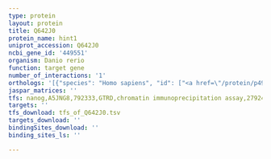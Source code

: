 ```yaml
---
type: protein
layout: protein
title: Q642J0
protein_name: hint1
uniprot_accession: Q642J0
ncbi_gene_id: '449551'
organism: Danio rerio
function: target gene
number_of_interactions: '1'
orthologs: '[{"species": "Homo sapiens", "id": ["<a href=\"/protein/p49773\">P49773</a>"]}, {"species": "Mus musculus", "id": ["<a href=\"/protein/p70349\">P70349</a>"]}, {"species": "Rattus norvegicus", "id": ["<a href=\"/protein/p62959\">P62959</a>", "D4A269"]}, {"species": "Caenorhabditis elegans", "id": ["P53795"]}]'
jaspar_matrices: ''
tfs: nanog,A5JNG8,792333,GTRD,chromatin immunoprecipitation assay,27924024%5Buid%5D,No
targets: ''
tfs_download: tfs_of_Q642J0.tsv
targets_download: ''
bindingSites_download: ''
binding_sites_ls: ''

---
```

